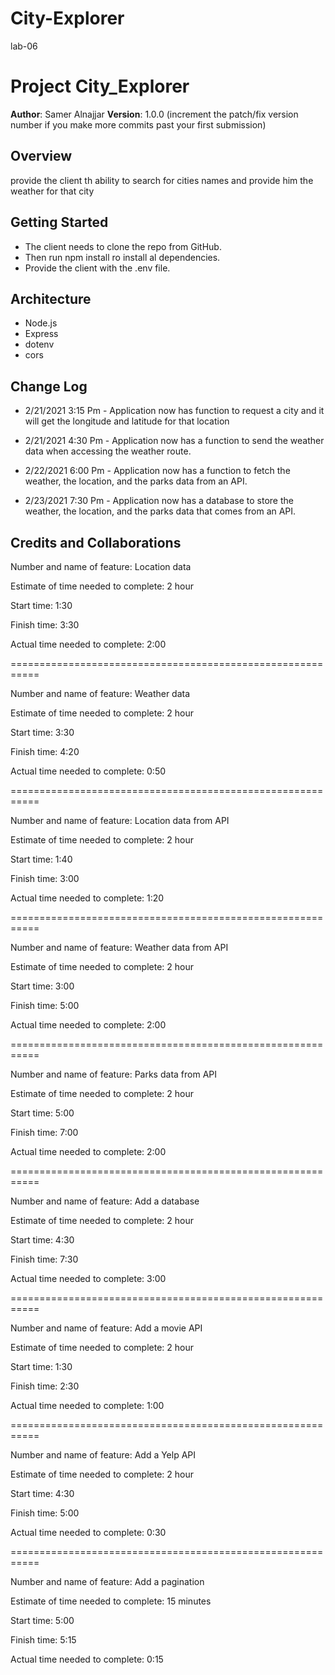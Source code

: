 # City-Explorer
lab-06


# Project City_Explorer

**Author**: Samer Alnajjar
**Version**: 1.0.0 (increment the patch/fix version number if you make more commits past your first submission)

## Overview
<!-- Provide a high level overview of what this application is and why you are building it, beyond the fact that it's an assignment for this class. (i.e. What's your problem domain?) -->
provide the client th ability to search for cities names and provide him the weather for that city

## Getting Started
<!-- What are the steps that a user must take in order to build this app on their own machine and get it running? -->
- The client needs to clone the repo from GitHub.
- Then run npm install ro install al dependencies.
- Provide the client with the .env file.

## Architecture
<!-- Provide a detailed description of the application design. What technologies (languages, libraries, etc) you're using, and any other relevant design information. -->
- Node.js
- Express
- dotenv
- cors

## Change Log
<!-- Use this area to document the iterative changes made to your application as each feature is successfully implemented. Use time stamps. Here's an examples:

01-01-2001 4:59pm - Application now has a fully-functional express server, with a GET route for the location resource.
-->

- 2/21/2021 3:15 Pm - Application now has function to request a city and it will get the longitude and latitude for that location

- 2/21/2021 4:30 Pm - Application now has a function to send the weather data when accessing the weather route.

- 2/22/2021 6:00 Pm - Application now has a function to fetch the weather, the location, and the parks data from an API.

- 2/23/2021 7:30 Pm - Application now has a database to store the weather, the location, and the parks data that comes from an API.

## Credits and Collaborations
<!-- Give credit (and a link) to other people or resources that helped you build this application. -->



Number and name of feature: Location data

Estimate of time needed to complete: 2 hour

Start time: 1:30

Finish time: 3:30

Actual time needed to complete: 2:00

===========================================================


Number and name of feature: Weather data

Estimate of time needed to complete: 2 hour

Start time: 3:30

Finish time: 4:20

Actual time needed to complete: 0:50


===========================================================


Number and name of feature: Location data from API

Estimate of time needed to complete: 2 hour

Start time: 1:40

Finish time: 3:00

Actual time needed to complete: 1:20


===========================================================


Number and name of feature: Weather data from API

Estimate of time needed to complete: 2 hour

Start time: 3:00

Finish time: 5:00

Actual time needed to complete: 2:00

===========================================================


Number and name of feature: Parks data from API

Estimate of time needed to complete: 2 hour

Start time: 5:00

Finish time: 7:00

Actual time needed to complete: 2:00

===========================================================


Number and name of feature: Add a database

Estimate of time needed to complete: 2 hour

Start time: 4:30

Finish time: 7:30

Actual time needed to complete: 3:00 

===========================================================


Number and name of feature: Add a movie API

Estimate of time needed to complete: 2 hour

Start time: 1:30

Finish time: 2:30

Actual time needed to complete: 1:00 

===========================================================


Number and name of feature: Add a Yelp API

Estimate of time needed to complete: 2 hour

Start time: 4:30

Finish time: 5:00

Actual time needed to complete: 0:30

===========================================================


Number and name of feature: Add a pagination

Estimate of time needed to complete: 15 minutes

Start time: 5:00

Finish time: 5:15

Actual time needed to complete: 0:15 